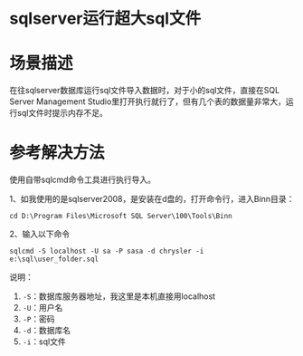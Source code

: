 # sqlserver运行超大sql文件

# 场景描述

在往sqlserver数据库运行sql文件导入数据时，对于小的sql文件，直接在SQL Server Management Studio里打开执行就行了，但有几个表的数据量非常大，运行sql文件时提示内存不足。

# 参考解决方法

使用自带sqlcmd命令工具进行执行导入。

1、如我使用的是sqlserver2008，是安装在d盘的，打开命令行，进入Binn目录：

```
cd D:\Program Files\Microsoft SQL Server\100\Tools\Binn
```

2、输入以下命令

```
sqlcmd -S localhost -U sa -P sasa -d chrysler -i e:\sql\user_folder.sql
```
说明：

1. `-S`：数据库服务器地址，我这里是本机直接用localhost
2. `-U`：用户名
3. `-P`：密码
4. `-d`：数据库名
5. `-i`：sql文件
